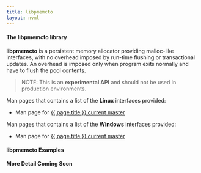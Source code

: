 ```yaml
---
title: libpmemcto
layout: nvml
---
```


#### The libpmemcto library

**libpmemcto** is a persistent memory allocator providing malloc-like
interfaces, with no overhead imposed by run-time flushing or transactional
updates.  An overhead is imposed only when program exits normally and have
to flush the pool contents.

>NOTE:
This is an **experimental API** and should not be used in production
environments.


Man pages that contains a list of the **Linux** interfaces provided:

* Man page for <a href="../manpages/linux/master/libpmemcto/{{ page.title }}.7.html">{{ page.title }} current master</a>


Man pages that contains a list of the **Windows** interfaces provided:

* Man page for <a href="../manpages/windows/master/libpmemcto/{{ page.title }}.7.html">{{ page.title }} current master</a>

#### libpmemcto Examples

**More Detail Coming Soon**

<code data-gist-id='krzycz/f2f3b95eb5f84d6a77513aef9c3e9b70' data-gist-file='manpage.c' data-gist-line='37-97' data-gist-highlight-line='45' data-gist-hide-footer='true'></code>
